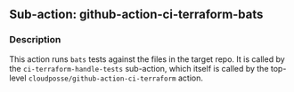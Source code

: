 ## Sub-action: github-action-ci-terraform-bats

### Description

This action runs `bats` tests against the files in the target repo. It is called by the `ci-terraform-handle-tests` sub-action, which itself is called by the top-level `cloudposse/github-action-ci-terraform` action.


